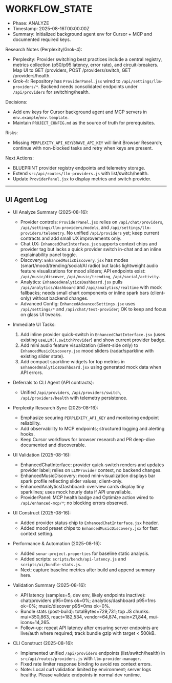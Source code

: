 # WORKFLOW_STATE

- Phase: ANALYZE
- Timestamp: 2025-08-16T00:00:00Z
- Summary: Initialized background agent env for Cursor + MCP and documented required keys.

Research Notes (Perplexity/Grok-4):
- Perplexity: Provider switching best practices include a central registry, metrics collection (p50/p95 latency, error rate), and circuit-breakers. Map UI to GET /providers, POST /providers/switch, GET /providers/health.
- Grok-4: Repository has `ProviderPanel.jsx` wired to `/api/settings/llm-providers/*`. Backend needs consolidated endpoints under `/api/providers` for switching/health.

Decisions:
- Add env keys for Cursor background agent and MCP servers in `env.example`/`env.template`.
- Maintain `PROJECT_CONFIG.md` as the source of truth for prerequisites.

Risks:
- Missing `PERPLEXITY_API_KEY`/`BRAVE_API_KEY` will limit Browser Research; continue with non-blocked tasks and retry when keys are present.

Next Actions:
- BLUEPRINT provider registry endpoints and telemetry storage.
- Extend `src/api/routes/llm-providers.js` with list/switch/health.
- Update `ProviderPanel.jsx` to display metrics and switch provider.

---

## UI Agent Log

- UI Analyze Summary (2025-08-16):
  - Provider controls: `ProviderPanel.jsx` relies on `/api/chat/providers`, `/api/settings/llm-providers/models`, and `/api/settings/llm-providers/telemetry`. No unified `/api/providers` yet; keep current contracts and add small UX improvements only.
  - Chat UX: `EnhancedChatInterface.jsx` supports context chips and provider tag but lacks a quick provider switch in-chat and an inline explainability panel toggle.
  - Discovery: `EnhancedMusicDiscovery.jsx` has modes (smart/mood/trending/social/AI radio) but lacks lightweight audio feature visualizations for mood sliders; API endpoints exist: `/api/music/discover`, `/api/music/trending`, `/api/social/activity`.
  - Analytics: `EnhancedAnalyticsDashboard.jsx` pulls `/api/analytics/dashboard` and `/api/analytics/realtime` with mock fallbacks; needs small chart components or inline spark bars (client-only) without backend changes.
  - Advanced Config: `EnhancedAdvancedSettings.jsx` uses `/api/settings/*` and `/api/chat/test-provider`; OK to keep and focus on glass UI tweaks.

- Immediate UI Tasks:
  1) Add inline provider quick-switch in `EnhancedChatInterface.jsx` (uses existing `useLLM().switchProvider`) and show current provider badge.
  2) Add mini audio feature visualization (client-side only) to `EnhancedMusicDiscovery.jsx` mood sliders (radar/sparkline with existing slider state).
  3) Add compact sparkline widgets for top metrics in `EnhancedAnalyticsDashboard.jsx` using generated mock data when API errors.

- Deferrals to CLI Agent (API contracts):
  - Unified `/api/providers`, `/api/providers/switch`, `/api/providers/health` with telemetry persistence.

- Perplexity Research Sync (2025-08-16):
  - Emphasize securing `PERPLEXITY_API_KEY` and monitoring endpoint reliability.
  - Add observability to MCP endpoints; structured logging and alerting hooks.
  - Keep Cursor workflows for browser research and PR deep-dive documented and discoverable.

- UI Validation (2025-08-16):
  - EnhancedChatInterface: provider quick-switch renders and updates provider label; relies on `LLMProvider` context, no backend changes.
  - EnhancedMusicDiscovery: mood mini-visualization displays bar spark profile reflecting slider values; client-only.
  - EnhancedAnalyticsDashboard: overview cards display tiny sparklines; uses mock hourly data if API unavailable.
  - ProviderPanel: MCP health badge and Optimize action wired to `/api/enhanced-mcp/*`; no blocking errors observed.

- UI Construct (2025-08-16):
  - Added provider status chip to `EnhancedChatInterface.jsx` header.
  - Added mood preset chips to `EnhancedMusicDiscovery.jsx` for fast context setting.

- Performance & Automation (2025-08-16):
  - Added `sonar-project.properties` for baseline static analysis.
  - Added scripts: `scripts/bench/api-latency.js` and `scripts/ui/bundle-stats.js`.
  - Next: capture baseline metrics after build and append summary here.

- Validation Summary (2025-08-16):
  - API latency (samples=5, dev env, likely endpoints inactive): chat/providers p95=0ms ok=0%; analytics/dashboard p95=1ms ok=0%; music/discover p95=0ms ok=0%.
  - Bundle stats (post-build): totalBytes=729,731; top JS chunks: mui=350,863, react=182,534, vendor=64,874, main=21,844, mui-icons=14,265.
  - Follow-up: repeat API latency after ensuring server endpoints are live/auth where required; track bundle gzip with target < 500kB.

- CLI Construct (2025-08-16):
  - Implemented unified `/api/providers` endpoints (list/switch/health) in `src/api/routes/providers.js` with `llm-provider-manager`.
  - Fixed rate limiter response binding to avoid res context errors.
  - Note: Local curl validation limited by environment; server logs healthy. Please validate endpoints in normal dev runtime. 